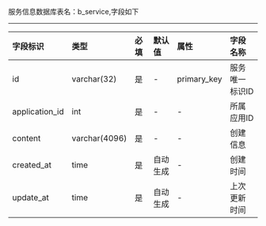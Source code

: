 服务信息数据库表名：b_service,字段如下

---
| 字段标识 | 类型 | 必填  | 默认值  | 属性  | 字段名称
|:----------|:----------|:----------|:----------|:----------|:----------|
| id    | varchar(32)    | 是    | -    | primary_key    | 服务唯一标识ID   |
| application_id    | int   | 是    | -    | -    | 所属应用ID   |
| content    | varchar(4096)   | 是    | -    | -    | 创建信息  |
| created_at   | time | 是   | 自动生成   | -    | 创建时间    |
| update_at   | time | 是   | 自动生成   | -    | 上次更新时间    |
